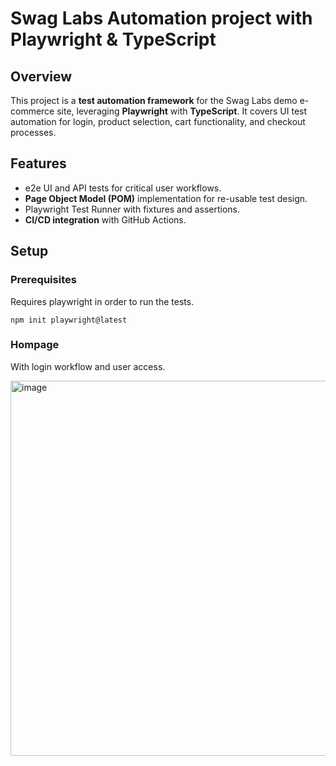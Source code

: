 # Swag Labs Automation project with Playwright & TypeScript

## Overview
This project is a **test automation framework** for the Swag Labs demo e-commerce site, leveraging **Playwright** with **TypeScript**. It covers UI test automation for login, product selection, cart functionality, and checkout processes.

## Features
- e2e UI and API tests for critical user workflows.
- **Page Object Model (POM)** implementation for re-usable test design.
- Playwright Test Runner with fixtures and assertions.
- **CI/CD integration** with GitHub Actions.

## Setup
### Prerequisites
Requires playwright in order to run the tests.
```
npm init playwright@latest
```
### Hompage
With login workflow and user access.

<img width="600" align='left' alt="image" src="https://github.com/user-attachments/assets/5b70d4f3-ca23-49bf-9168-0c6f159d48ee" />

